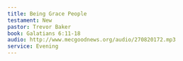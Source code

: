 ```yaml
---
title: Being Grace People 
testament: New
pastor: Trevor Baker
book: Galatians 6:11-18
audio: http://www.mecgoodnews.org/audio/270820172.mp3
service: Evening
---
```

